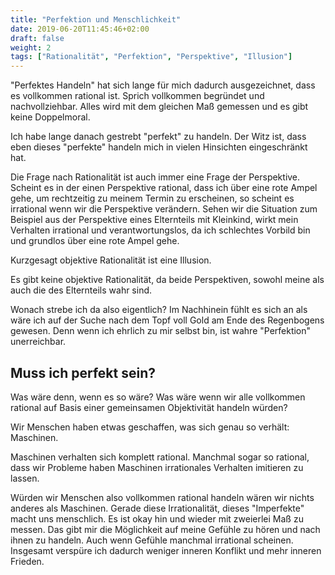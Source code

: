 ```yaml
---
title: "Perfektion und Menschlichkeit"
date: 2019-06-20T11:45:46+02:00
draft: false
weight: 2
tags: ["Rationalität", "Perfektion", "Perspektive", "Illusion"]
---
```


"Perfektes Handeln" hat sich lange für mich dadurch ausgezeichnet, dass es vollkommen rational ist. Sprich vollkommen begründet und nachvollziehbar. Alles wird mit dem gleichen Maß gemessen und es gibt keine Doppelmoral.

Ich habe lange danach gestrebt "perfekt" zu handeln. Der Witz ist, dass eben dieses "perfekte" handeln mich in vielen Hinsichten eingeschränkt hat.

Die Frage nach Rationalität ist auch immer eine Frage der Perspektive. Scheint es in der einen Perspektive rational, dass ich über eine rote Ampel gehe, um rechtzeitig zu meinem Termin zu erscheinen, so scheint es irrational wenn wir die Perspektive verändern. Sehen wir die Situation zum Beispiel aus der Perspektive eines Elternteils mit Kleinkind, wirkt mein Verhalten irrational und verantwortungslos, da ich schlechtes Vorbild bin und grundlos über eine rote Ampel gehe.

Kurzgesagt objektive Rationalität ist eine Illusion.

Es gibt keine objektive Rationalität, da beide Perspektiven, sowohl meine als auch die des Elternteils wahr sind.

Wonach strebe ich da also eigentlich? Im Nachhinein fühlt es sich an als wäre ich auf der Suche nach dem Topf voll Gold am Ende des Regenbogens gewesen. Denn wenn ich ehrlich zu mir selbst bin, ist wahre "Perfektion" unerreichbar.

## Muss ich perfekt sein?

Was wäre denn, wenn es so wäre? Was wäre wenn wir alle vollkommen rational auf Basis einer gemeinsamen Objektivität handeln würden?

Wir Menschen haben etwas geschaffen, was sich genau so verhält: Maschinen.

Maschinen verhalten sich komplett rational. Manchmal sogar so rational, dass wir Probleme haben Maschinen irrationales Verhalten imitieren zu lassen.

Würden wir Menschen also vollkommen rational handeln wären wir nichts anderes als Maschinen. Gerade diese Irrationalität, dieses "Imperfekte" macht uns menschlich. Es ist okay hin und wieder mit zweierlei Maß zu messen. Das gibt mir die Möglichkeit auf meine Gefühle zu hören und nach ihnen zu handeln. Auch wenn Gefühle manchmal irrational scheinen. Insgesamt verspüre ich dadurch weniger inneren Konflikt und mehr inneren Frieden.


